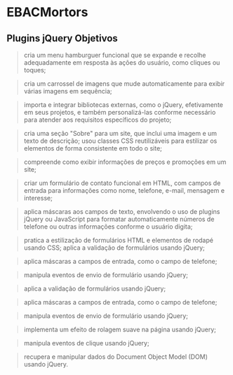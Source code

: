# EBACMortors

## Plugins jQuery Objetivos

> cria um menu hamburguer funcional que se expande e recolhe adequadamente em       resposta às ações do usuário, como cliques ou toques; 

> cria um carrossel de imagens que mude automaticamente para exibir várias imagens em sequência;

> importa e integrar bibliotecas externas, como o jQuery, efetivamente em seus projetos, e também personalizá-las conforme necessário para atender aos requisitos específicos do projeto;

> cria uma seção "Sobre" para um site, que inclui uma imagem e um texto de descrição;
usou classes CSS reutilizáveis para estilizar os elementos de forma consistente em todo o site;

> compreende como exibir informações de preços e promoções em um site;

> criar um formulário de contato funcional em HTML, com campos de entrada para informações como nome, telefone, e-mail, mensagem e interesse; 

> aplica máscaras aos campos de texto, envolvendo o uso de plugins jQuery ou JavaScript para formatar automaticamente números de telefone ou outras informações conforme o usuário digita;

> pratica a estilização de formulários HTML e elementos de rodapé usando CSS;
aplica a validação de formulários usando jQuery;

> aplica máscaras a campos de entrada, como o campo de telefone;

> manipula eventos de envio de formulário usando jQuery;

> aplica a validação de formulários usando jQuery;

> aplica máscaras a campos de entrada, como o campo de telefone;

> manipula eventos de envio de formulário usando jQuery;

> implementa um efeito de rolagem suave na página usando jQuery;

> manipula eventos de clique usando jQuery;

> recupera e manipular dados do Document Object Model (DOM) usando jQuery.